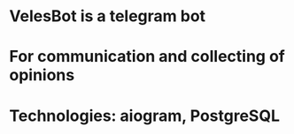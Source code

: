 # VelesBot is a telegram bot
# For communication and collecting of opinions
# Technologies: aiogram, PostgreSQL
